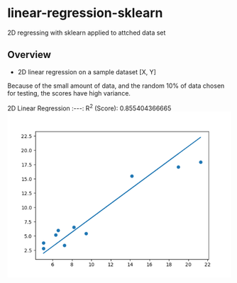 # linear-regression-sklearn
2D regressing with sklearn applied to attched data set

## Overview
 
* 2D linear regression on a sample dataset [X, Y]

Because of the small amount of data, and the random 10% of data chosen for testing, the scores have high variance.  

2D Linear Regression 
:---:
R<sup>2</sup> (Score):  0.855404366665 
![](https://github.com/sanjaymishraGit/MachineLearning/blob/master/Demo-Projects/RegressionAlgo/LinerRegression_Example-BodyWeightPrediction/BodyWeight.png)
